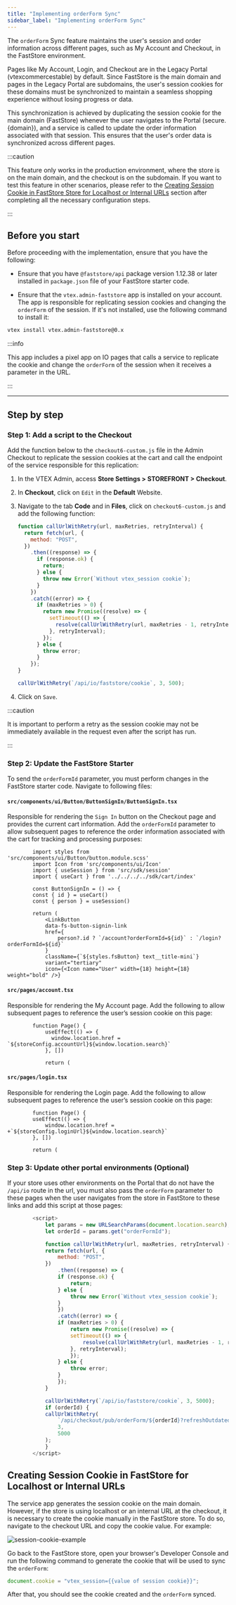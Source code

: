```yaml
---
title: "Implementing orderForm Sync"
sidebar_label: "Implementing orderForm Sync"
---
```


The `orderForm` Sync feature maintains the user's session and order information across different pages, such as My Account and Checkout, in the FastStore environment.

Pages like My Account, Login, and Checkout are in the Legacy Portal (vtexcommercestable) by default. Since FastStore is the main domain and pages in the Legacy Portal are subdomains, the user's session cookies for these domains must be synchronized to maintain a seamless shopping experience without losing progress or data.

This synchronization is achieved by duplicating the session cookie for the main domain (FastStore) whenever the user navigates to the Portal (secure.\{domain}), and a service is called to update the order information associated with that session. This ensures that the user's order data is synchronized across different pages.

:::caution

This feature only works in the production environment, where the store is on the main domain, and the checkout is on the subdomain. If you want to test this feature in other scenarios, please refer to the [Creating Session Cookie in FastStore Store for Localhost or Internal URLs](#creating-session-cookie-in-faststore-store-for-localhost-or-internal-urls) section after completing all the necessary configuration steps.

:::

## Before you start

Before proceeding with the implementation, ensure that you have the following:

- Ensure that you have `@faststore/api` package version 1.12.38 or later installed in `package.json` file of your FastStore starter code.

- Ensure that the `vtex.admin-faststore` app is installed on your account. The app is responsible for replicating session cookies and changing the `orderForm` of the session. If it's not installed, use the following command to install it:

```bash
vtex install vtex.admin-faststore@0.x

```

:::info

This app includes a pixel app on IO pages that calls a service to replicate the cookie and change the `orderForm` of the session when it receives a parameter in the URL.

:::

---

## Step by step

### Step 1: Add a script to the Checkout

Add the function below to the `checkout6-custom.js` file in the Admin Checkout to replicate the session cookies at the cart and call the endpoint of the service responsible for this replication:

1. In the VTEX Admin, access **Store Settings > STOREFRONT > Checkout**.
2. In **Checkout**, click on `Edit` in the **Default** Website.
3. Navigate to the tab **Code** and in **Files**, click on `checkout6-custom.js` and add the following function:

   ```js
   function callUrlWithRetry(url, maxRetries, retryInterval) {
     return fetch(url, {
       method: "POST",
     })
       .then((response) => {
         if (response.ok) {
           return;
         } else {
           throw new Error(`Without vtex_session cookie`);
         }
       })
       .catch((error) => {
         if (maxRetries > 0) {
           return new Promise((resolve) => {
             setTimeout(() => {
               resolve(callUrlWithRetry(url, maxRetries - 1, retryInterval));
             }, retryInterval);
           });
         } else {
           throw error;
         }
       });
   }

   callUrlWithRetry(`/api/io/faststore/cookie`, 3, 500);
   ```

4. Click on `Save`.

:::caution

It is important to perform a retry as the session cookie may not be immediately available in the request even after the script has run.

:::

### Step 2: Update the FastStore Starter

To send the `orderFormId` parameter, you must perform changes in the FastStore starter code. Navigate to following files:

#### `src/components/ui/Button/ButtonSignIn/ButtonSignIn.tsx`

Responsible for rendering the `Sign In` button on the Checkout page and provides the current cart information. Add the `orderFormId` parameter to allow subsequent pages to reference the order information associated with the cart for tracking and processing purposes:

```tsx
        import styles from 'src/components/ui/Button/button.module.scss'
        import Icon from 'src/components/ui/Icon'
        import { useSession } from 'src/sdk/session'
        import { useCart } from '../../../../sdk/cart/index'

        const ButtonSignIn = () => {
        const { id } = useCart()
        const { person } = useSession()

        return (
            <LinkButton
            data-fs-button-signin-link
            href={
                person?.id ? `/account?orderFormId=${id}` : `/login?orderFormId=${id}`
            }
            className={`${styles.fsButton} text__title-mini`}
            variant="tertiary"
            icon={<Icon name="User" width={18} height={18} weight="bold" />}
```

#### `src/pages/account.tsx`

Responsible for rendering the My Account page. Add the following to allow subsequent pages to reference the user’s session cookie on this page:

```tsx
        function Page() {
            useEffect(() => {
              window.location.href = `${storeConfig.accountUrl}${window.location.search}`
            }, [])

            return (
```

#### `src/pages/login.tsx`

Responsible for rendering the Login page. Add the following to allow subsequent pages to reference the user’s session cookie on this page:

```tsx
        function Page() {
        useEffect(() => {
            window.location.href = +`${storeConfig.loginUrl}${window.location.search}`
        }, [])

        return (
```

### Step 3: Update other portal environments (Optional)

If your store uses other environments on the Portal that do not have the `/api/io` route in the url, you must also pass the `orderForm` parameter to these pages when the user navigates from the store in FastStore to these links and add this script at those pages:

```js
        <script>
            let params = new URLSearchParams(document.location.search);
            let orderId = params.get("orderFormId");

            function callUrlWithRetry(url, maxRetries, retryInterval) {
            return fetch(url, {
                method: "POST",
            })
                .then((response) => {
                if (response.ok) {
                    return;
                } else {
                    throw new Error(`Without vtex_session cookie`);
                }
                })
                .catch((error) => {
                if (maxRetries > 0) {
                    return new Promise((resolve) => {
                    setTimeout(() => {
                        resolve(callUrlWithRetry(url, maxRetries - 1, retryInterval));
                    }, retryInterval);
                    });
                } else {
                    throw error;
                }
                });
            }

            callUrlWithRetry(`/api/io/faststore/cookie`, 3, 5000);
            if (orderId) {
            callUrlWithRetry(
                `/api/checkout/pub/orderForm/${orderId}?refreshOutdatedData=true`,
                3,
                5000
            );
            }
        </script>
```

## Creating Session Cookie in FastStore for Localhost or Internal URLs

The service app generates the session cookie on the main domain. However, if the store is using localhost or an internal URL at the checkout, it is necessary to create the cookie manually in the FastStore store. To do so, navigate to the checkout URL and copy the cookie value. For example:

![session-cookie-example](https://user-images.githubusercontent.com/67270558/232832503-e1426219-caa2-487d-a220-1c26a8226bbf.png)

Go back to the FastStore store, open your browser's Developer Console and run the following command to generate the cookie that will be used to sync the `orderForm`:

```javascript
document.cookie = "vtex_session={{value of session cookie}}";
```

After that, you should see the cookie created and the `orderForm` synced.
